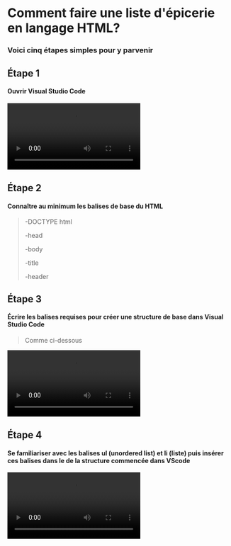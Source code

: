 # Comment faire une liste d'épicerie en langage HTML?
### Voici cinq étapes simples pour y parvenir
## Étape 1
#### Ouvrir Visual Studio Code

![tuto_etp_1](medias/2021_11_17_15_07_29.mov)

## Étape 2
#### Connaître au minimum les balises de base du HTML
>-DOCTYPE html
>
>-head
>
>-body
>
>-title
>
>-header

## Étape 3
#### Écrire les balises requises pour créer une structure de base dans Visual Studio Code
>Comme ci-dessous

![tuto_etp_3](medias/2021_11_17_23_01_33.mov)

## Étape 4
#### Se familiariser avec les balises ul (unordered list) et li (liste) puis insérer ces balises dans le <body> de la structure commencée dans VScode

![tuto_etp_4](medias/2021_11_17_23_29_20.mov) 
